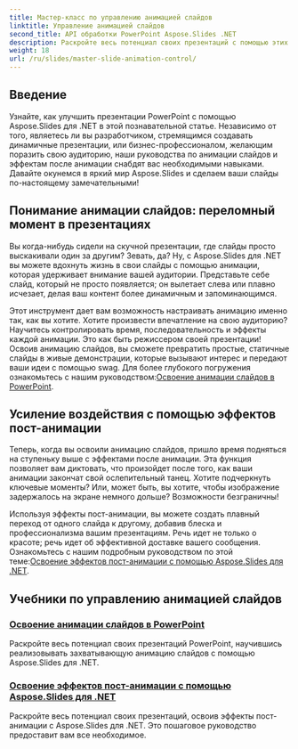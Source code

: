 ```yaml
---
title: Мастер-класс по управлению анимацией слайдов
linktitle: Управление анимацией слайдов
second_title: API обработки PowerPoint Aspose.Slides .NET
description: Раскройте весь потенциал своих презентаций с помощью этих подробных учебных пособий по Aspose.Slides для .NET, охватывающих анимацию слайдов и эффекты постанимации.
weight: 18
url: /ru/slides/master-slide-animation-control/
---
```

## Введение

Узнайте, как улучшить презентации PowerPoint с помощью Aspose.Slides для .NET в этой познавательной статье. Независимо от того, являетесь ли вы разработчиком, стремящимся создавать динамичные презентации, или бизнес-профессионалом, желающим поразить свою аудиторию, наши руководства по анимации слайдов и эффектам после анимации снабдят вас необходимыми навыками. Давайте окунемся в яркий мир Aspose.Slides и сделаем ваши слайды по-настоящему замечательными!


## Понимание анимации слайдов: переломный момент в презентациях

Вы когда-нибудь сидели на скучной презентации, где слайды просто выскакивали один за другим? Зевать, да? Ну, с Aspose.Slides для .NET вы можете вдохнуть жизнь в свои слайды с помощью анимации, которая удерживает внимание вашей аудитории. Представьте себе слайд, который не просто появляется; он вылетает слева или плавно исчезает, делая ваш контент более динамичным и запоминающимся. 

Этот инструмент дает вам возможность настраивать анимацию именно так, как вы хотите. Хотите произвести впечатление на свою аудиторию? Научитесь контролировать время, последовательность и эффекты каждой анимации. Это как быть режиссером своей презентации! Освоив анимацию слайдов, вы сможете превратить простые, статичные слайды в живые демонстрации, которые вызывают интерес и передают ваши идеи с помощью swag. Для более глубокого погружения ознакомьтесь с нашим руководством:[Освоение анимации слайдов в PowerPoint](./slide-animation-in-power-point/).

## Усиление воздействия с помощью эффектов пост-анимации

Теперь, когда вы освоили анимацию слайдов, пришло время подняться на ступеньку выше с эффектами после анимации. Эта функция позволяет вам диктовать, что произойдет после того, как ваши анимации закончат свой ослепительный танец. Хотите подчеркнуть ключевые моменты? Или, может быть, вы хотите, чтобы изображение задержалось на экране немного дольше? Возможности безграничны!

Используя эффекты пост-анимации, вы можете создать плавный переход от одного слайда к другому, добавив блеска и профессионализма вашим презентациям. Речь идет не только о красоте; речь идет об эффективной доставке вашего сообщения. Ознакомьтесь с нашим подробным руководством по этой теме:[Освоение эффектов пост-анимации с помощью Aspose.Slides для .NET](./control-after-animation-effects/). 

## Учебники по управлению анимацией слайдов
### [Освоение анимации слайдов в PowerPoint](./slide-animation-in-power-point/)
Раскройте весь потенциал своих презентаций PowerPoint, научившись реализовывать захватывающую анимацию слайдов с помощью Aspose.Slides для .NET.
### [Освоение эффектов пост-анимации с помощью Aspose.Slides для .NET](./control-after-animation-effects/)
Раскройте весь потенциал своих презентаций, освоив эффекты пост-анимации с Aspose.Slides для .NET. Это пошаговое руководство предоставит вам все необходимое.